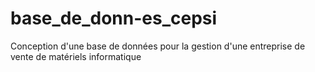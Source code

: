 # base_de_donn-es_cepsi
Conception d'une base de données pour la gestion d'une entreprise de vente de matériels informatique
